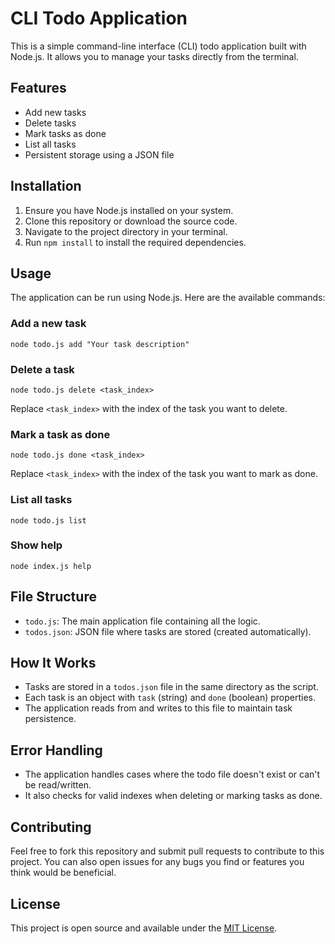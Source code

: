 # CLI Todo Application

This is a simple command-line interface (CLI) todo application built with Node.js. It allows you to manage your tasks directly from the terminal.

## Features

- Add new tasks
- Delete tasks
- Mark tasks as done
- List all tasks
- Persistent storage using a JSON file

## Installation

1. Ensure you have Node.js installed on your system.
2. Clone this repository or download the source code.
3. Navigate to the project directory in your terminal.
4. Run `npm install` to install the required dependencies.

## Usage

The application can be run using Node.js. Here are the available commands:

### Add a new task

```
node todo.js add "Your task description"
```

### Delete a task

```
node todo.js delete <task_index>
```

Replace `<task_index>` with the index of the task you want to delete.

### Mark a task as done

```
node todo.js done <task_index>
```

Replace `<task_index>` with the index of the task you want to mark as done.

### List all tasks

```
node todo.js list
```

### Show help

```
node index.js help
```

## File Structure

- `todo.js`: The main application file containing all the logic.
- `todos.json`: JSON file where tasks are stored (created automatically).

## How It Works

- Tasks are stored in a `todos.json` file in the same directory as the script.
- Each task is an object with `task` (string) and `done` (boolean) properties.
- The application reads from and writes to this file to maintain task persistence.

## Error Handling

- The application handles cases where the todo file doesn't exist or can't be read/written.
- It also checks for valid indexes when deleting or marking tasks as done.

## Contributing

Feel free to fork this repository and submit pull requests to contribute to this project. You can also open issues for any bugs you find or features you think would be beneficial.

## License

This project is open source and available under the [MIT License](LICENSE).
